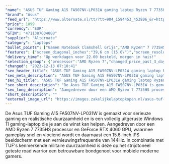 ```yaml
---
"name": "ASUS TUF Gaming A15 FA507NV-LP031W gaming laptop Ryzen 7 7735HS | RTX 4060 | 16 GB | 512 GB SSD"
"brand": "Asus"
"feed_url": "https://www.alternate.nl/tt/?tt=904_1594453_453806_&r=https%3A%2F%2Fwww.alternate.nl%2Fhtml%2Fproduct%2F1887345%3Futm_source%3Dtradetracker%26utm_medium%3Dcpc%26utm_campaign%3Dtradetracker_Gaminglaptop%26utm_term%3DPL6AZNUH"
"price": 1099
"currency": "EUR"
"GTIN": "4711387034088"
"supplier": "Alternate"
"category": "Laptops"
"bullet_points": ["Gamen Notebook Clamshell Grijs","AMD Ryzen™ 7 7735HS 3,2 GHz","39,6 cm (15.6\") Full HD 1920 x 1080 Pixels IPS 16:9","16 GB DDR5-SDRAM 4800 MHz 2 x 8 GB","512 GB SSD","NVIDIA GeForce RTX 4060 8 GB NVIDIA G-SYNC AMD Radeon 680M","Wi-Fi 6 (802.11ax) Ethernet LAN 10,100,1000 Mbit/s Bluetooth 5.2","Lithium-Ion (Li-Ion) 90 Wh 240 W","Windows 11 Home 64-bit"]
"features": {"screen_diagonal_inches":"39,6 cm (15.6\")","screen_resolution":"1920 x 1080 Pixels","processor_family":"AMD Ryzen™ 7","memory_size":"16 GB","memory_type":"DDR5-SDRAM","total_storage_space":"512 GB","graphics_card":"NVIDIA GeForce RTX 4060","graphics_memory_size":"8 GB","operating_system":"Windows 11 Home","battery_capacity":"90 Wh","width":"354 mm","depth":"251 mm","weight":"2,2 kg","purpose_laptop":"Gaming"}
"delivery_time": "Op werkdagen voor 22.00 besteld, morgen in huis!"
"selection_group": {"processor":"AMD Ryzen 7","changed_price_past_3_days":false,"product_family":"TUF Gaming"}
"changed": "2023-12-13 07:10:41"
"seo_header_title": "ASUS TUF Gaming A15 FA507NV-LP031W gaming laptop Ryzen 7 7735HS | RTX 4060 | 16 GB | 512 GB SSD"
"seo_meta_description": "ASUS TUF Gaming A15 FA507NV-LP031W gaming laptop Ryzen 7 7735HS | RTX 4060 | 16 GB | 512 GB SSD"
"seo_h1_title": "ASUS TUF Gaming A15 FA507NV-LP031W gaming laptop Ryzen 7 7735HS | RTX 4060 | 16 GB | 512 GB SSD"
"seo_short_description": "De Asus TUF Gaming A15 FA507NV-LP031W is gemaakt voor serieuze gaming en realistische duurzaamheid en is een volledig uitgeruste Windows 11 gaming-laptop die je aan de winst kan helpen."
"seo_long_description": "Aangedreven door een AMD Ryzen 7 7735HS processor en GeForce RTX 4060 GPU, waarmee gameplay snel en vloeiend wordt en daarnaast een 15. 6-inch IPS beeldscherm met een vernieuwingsfrequentie van 144Hz. In combinatie met TUF's kenmerkende militaire duurzaamheid is deze op het strijdtoneel geteste road warrior een betrouwbare bondgenoot voor mobiele moderne gamers."
"short_description": ""
"external_image_url": "https://images.zakelijkelaptopkopen.nl/asus-tuf-gaming-a15-fa507nv-lp031w-gaming-laptop-ryzen-7-7735hs-rtx-4060-16-gb-512-gb-ssd.webp"
---
```


De Asus TUF Gaming A15 FA507NV-LP031W is gemaakt voor serieuze gaming en realistische duurzaamheid en is een volledig uitgeruste Windows 11 gaming-laptop die je aan de winst kan helpen. Aangedreven door een AMD Ryzen 7 7735HS processor en GeForce RTX 4060 GPU, waarmee gameplay snel en vloeiend wordt en daarnaast een 15.6-inch IPS beeldscherm met een vernieuwingsfrequentie van 144Hz. In combinatie met TUF's kenmerkende militaire duurzaamheid is deze op het strijdtoneel geteste road warrior een betrouwbare bondgenoot voor mobiele moderne gamers.